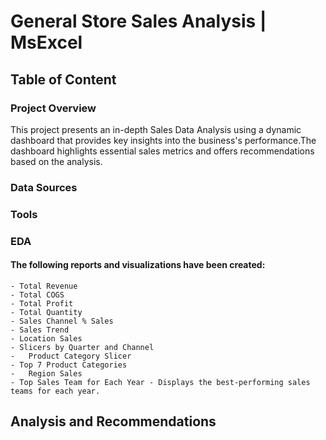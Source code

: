 # General Store Sales Analysis | MsExcel

## Table of Content

### Project Overview
This project presents an in-depth Sales Data Analysis using a dynamic dashboard that provides key insights into the business's performance.The dashboard highlights essential sales metrics and offers recommendations based on the analysis.

### Data Sources

### Tools

### EDA
#### The following reports and visualizations have been created:
```
- Total Revenue
- Total COGS
- Total Profit
- Total Quantity
- Sales Channel % Sales
- Sales Trend
- Location Sales
- Slicers by Quarter and Channel
-	Product Category Slicer
- Top 7 Product Categories
-	Region Sales 
- Top Sales Team for Each Year - Displays the best-performing sales teams for each year.
```

## Analysis and Recommendations

